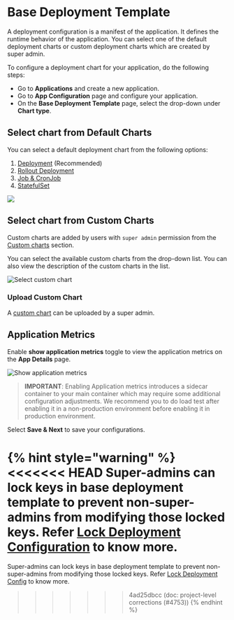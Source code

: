 # Base Deployment Template


A deployment configuration is a manifest of the application. It defines the runtime behavior of the application.
You can select one of the default deployment charts or custom deployment charts which are created by super admin.

To configure a deployment chart for your application, do the following steps:

* Go to **Applications** and create a new application.
* Go to **App Configuration** page and configure your application.
* On the **Base Deployment Template** page, select the drop-down under **Chart type**.


## Select chart from Default Charts

You can select a default deployment chart from the following options:

1. [Deployment](deployment-template/deployment.md) (Recommended)
2. [Rollout Deployment](deployment-template/rollout-deployment.md)
3. [Job & CronJob](deployment-template/job-and-cronjob.md)
4. [StatefulSet](deployment-template/statefulset.md)


![](https://devtron-public-asset.s3.us-east-2.amazonaws.com/images/creating-application/deployment-template/deployment-chart.png)


## Select chart from Custom Charts

Custom charts are added by users with `super admin` permission from the [Custom charts](../global-configurations/custom-charts.md) section.

You can select the available custom charts from the drop-down list. You can also view the description of the custom charts in the list.

![Select custom chart](https://devtron-public-asset.s3.us-east-2.amazonaws.com/custom-charts/use-custom-chart.png)

### Upload Custom Chart

A [custom chart](../global-configurations/custom-charts.md) can be uploaded by a super admin.

## Application Metrics

Enable **show application metrics** toggle to view the application metrics on the **App Details** page.

![Show application metrics](https://devtron-public-asset.s3.us-east-2.amazonaws.com/custom-charts/show-application-metrics.png)

> **IMPORTANT**: Enabling Application metrics introduces a sidecar container to your main container which may require some additional configuration adjustments. We recommend you to do load test after enabling it in a non-production environment before enabling it in production environment.

Select **Save & Next** to save your configurations.

{% hint style="warning" %}
<<<<<<< HEAD
Super-admins can lock keys in base deployment template to prevent non-super-admins from modifying those locked keys. Refer [Lock Deployment Configuration](../global-configurations/lock-deployment-config.md) to know more.
=======
Super-admins can lock keys in base deployment template to prevent non-super-admins from modifying those locked keys. Refer [Lock Deployment Config](../global-configurations/lock-deployment-config.md) to know more.
>>>>>>> 4ad25dbcc (doc: project-level corrections (#4753))
{% endhint %}
